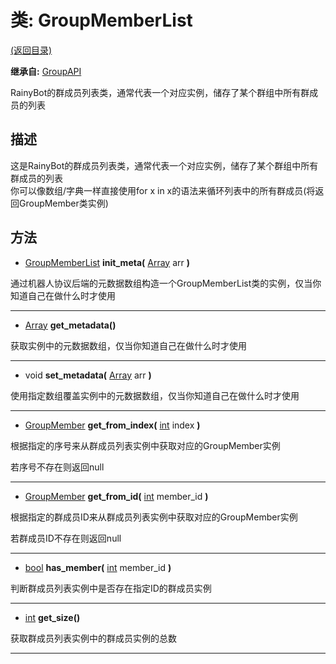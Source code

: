 # 类: GroupMemberList  
[(返回目录)](README.md)  
  
**继承自:** [GroupAPI](GroupAPI.md)  
  
RainyBot的群成员列表类，通常代表一个对应实例，储存了某个群组中所有群成员的列表  
  
## 描述  
  
这是RainyBot的群成员列表类，通常代表一个对应实例，储存了某个群组中所有群成员的列表   
你可以像数组/字典一样直接使用for x in x的语法来循环列表中的所有群成员(将返回GroupMember类实例)  
  
## 方法 
  
- [GroupMemberList](GroupMemberList.md) **init_meta(** [Array](https://docs.godotengine.org/en/latest/classes/class_array.html) arr **)**  
  
通过机器人协议后端的元数据数组构造一个GroupMemberList类的实例，仅当你知道自己在做什么时才使用  
  
---  
  
- [Array](https://docs.godotengine.org/en/latest/classes/class_array.html) **get_metadata()**  
  
获取实例中的元数据数组，仅当你知道自己在做什么时才使用  
  
---  
  
- void **set_metadata(** [Array](https://docs.godotengine.org/en/latest/classes/class_array.html) arr **)**  
  
使用指定数组覆盖实例中的元数据数组，仅当你知道自己在做什么时才使用  
  
---  
  
- [GroupMember](GroupMember.md) **get_from_index(** [int](https://docs.godotengine.org/en/latest/classes/class_int.html) index **)**  
  
根据指定的序号来从群成员列表实例中获取对应的GroupMember实例   
  
若序号不存在则返回null  
  
---  
  
- [GroupMember](GroupMember.md) **get_from_id(** [int](https://docs.godotengine.org/en/latest/classes/class_int.html) member_id **)**  
  
根据指定的群成员ID来从群成员列表实例中获取对应的GroupMember实例   
  
若群成员ID不存在则返回null  
  
---  
  
- [bool](https://docs.godotengine.org/en/latest/classes/class_bool.html) **has_member(** [int](https://docs.godotengine.org/en/latest/classes/class_int.html) member_id **)**  
  
判断群成员列表实例中是否存在指定ID的群成员实例  
  
---  
  
- [int](https://docs.godotengine.org/en/latest/classes/class_int.html) **get_size()**  
  
获取群成员列表实例中的群成员实例的总数  
  
---  
  

